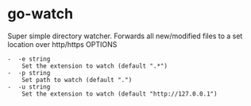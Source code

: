 # go-watch

Super simple directory watcher. Forwards all new/modified files to a set location over http/https
    OPTIONS

    -  -e string
    	Set the extension to watch (default ".*")
    -  -p string
    	Set path to watch (default ".")
    -  -u string
    	Set the extension to watch (default "http://127.0.0.1")
